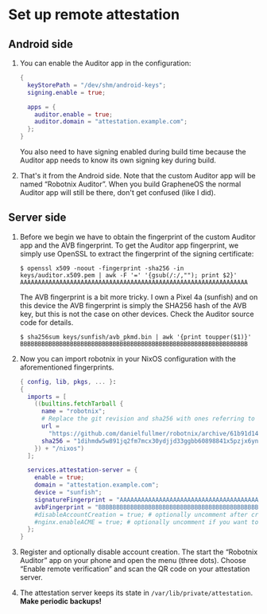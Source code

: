 # Set up remote attestation

## Android side

 1. You can enable the Auditor app in the configuration:
    ```nix
    {
      keyStorePath = "/dev/shm/android-keys";
      signing.enable = true;

      apps = {
        auditor.enable = true;
        auditor.domain = "attestation.example.com";
      };
    }
    ```
    You also need to have signing enabled during build time because the Auditor
    app needs to know its own signing key during build.

 2. That's it from the Android side.  Note that the custom Auditor app will be
    named “Robotnix Auditor”.  When you build GrapheneOS the normal Auditor app
    will still be there, don't get confused (like I did).

## Server side

 1. Before we begin we have to obtain the fingerprint of the custom Auditor app
    and the AVB fingerprint.  To get the Auditor app fingerprint, we simply use
    OpenSSL to extract the fingerprint of the signing certificate:
    ```console
    $ openssl x509 -noout -fingerprint -sha256 -in keys/auditor.x509.pem | awk -F '=' '{gsub(/:/,""); print $2}'
    AAAAAAAAAAAAAAAAAAAAAAAAAAAAAAAAAAAAAAAAAAAAAAAAAAAAAAAAAAAAAAAA
    ```
    The AVB fingerprint is a bit more tricky.  I own a Pixel 4a (sunfish) and
    on this device the AVB fingerprint is simply the SHA256 hash of the AVB
    key, but this is not the case on other devices.  Check the Auditor source
    code for details.
    ```console
    $ sha256sum keys/sunfish/avb_pkmd.bin | awk '{print toupper($1)}'
    BBBBBBBBBBBBBBBBBBBBBBBBBBBBBBBBBBBBBBBBBBBBBBBBBBBBBBBBBBBBBBBB
    ```

 2. Now you can import robotnix in your NixOS configuration with the
    aforementioned fingerprints.
    ```nix
    { config, lib, pkgs, ... }:
    {
      imports = [
        ((builtins.fetchTarball {
          name = "robotnix";
          # Replace the git revision and sha256 with ones referring to a recent commit
          url =
            "https://github.com/danielfullmer/robotnix/archive/61b91d145f0b08cf0d4d73fb1d7ba74b9899b788.zip";
          sha256 = "1dihmdw5w891jq2fm7mcx30ydjjd33ggbb60898841x5pzjx6ynv";
        }) + "/nixos")
      ];

      services.attestation-server = {
        enable = true;
        domain = "attestation.example.com";
        device = "sunfish";
        signatureFingerprint = "AAAAAAAAAAAAAAAAAAAAAAAAAAAAAAAAAAAAAAAAAAAAAAAAAAAAAAAAAAAAAAAA";
        avbFingerprint = "BBBBBBBBBBBBBBBBBBBBBBBBBBBBBBBBBBBBBBBBBBBBBBBBBBBBBBBBBBBBBBBB";
        #disableAccountCreation = true; # optionally uncomment after creating your account
        #nginx.enableACME = true; # optionally uncomment if you want to use Let's Encrypt for HTTPS
      };
    }
    ```

 3. Register and optionally disable account creation.  The start the “Robotnix
    Auditor” app on your phone and open the menu (three dots).  Choose “Enable
    remote verification” and scan the QR code on your attestation server.

 4. The attestation server keeps its state in `/var/lib/private/attestation`.
    **Make periodic backups!**
